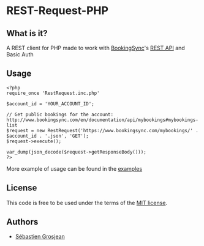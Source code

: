 # REST-Request-PHP

## What is it?

A REST client for PHP made to work with [BookingSync][bs]'s [REST API][api] and Basic Auth

## Usage

    <?php
    require_once 'RestRequest.inc.php'

    $account_id = 'YOUR_ACCOUNT_ID';

    // Get public bookings for the account: http://www.bookingsync.com/en/documentation/api/mybookings#mybookings-list
    $request = new RestRequest('https://www.bookingsync.com/mybookings/' . $account_id . '.json', 'GET');
    $request->execute();

    var_dump(json_decode($request->getResponseBody()));
    ?>

More example of usage can be found in the [examples][examples]

## License

This code is free to be used under the terms of the [MIT license][mit].

## Authors

* [Sébastien Grosjean][zencocoon]

[api]: http://www.bookingsync.com/en/documentation/api
[examples]: https://github.com/BookingSync/rest-request-php/tree/master/examples
[bs]:  http://www.bookingsync.com
[mit]:http://www.opensource.org/licenses/mit-license.php
[i]:  https://github.com/BookingSync/rest-request-php/issues
[zencocoon]: https://github.com/ZenCocoon